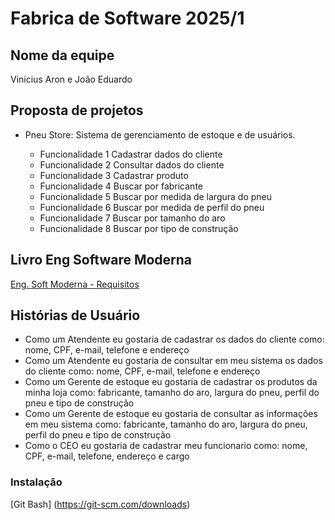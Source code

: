 # Fabrica de Software 2025/1
## Nome da equipe
Vinicius Aron e João Eduardo

## Proposta de projetos

- Pneu Store: Sistema de gerenciamento de estoque e de usuários.

    - Funcionalidade 1 Cadastrar dados do cliente
    - Funcionalidade 2 Consultar dados do cliente
    - Funcionalidade 3 Cadastrar produto
    - Funcionalidade 4 Buscar por fabricante
    - Funcionalidade 5 Buscar por medida de largura do pneu
    - Funcionalidade 6 Buscar por medida de perfil do pneu
    - Funcionalidade 7 Buscar por tamanho do aro
    - Funcionalidade 8 Buscar por tipo de construção

## Livro Eng Software Moderna
[Eng. Soft Moderna - Requisitos](https://engsoftmoderna.info/cap3.html)

## Histórias de Usuário
- Como um Atendente eu gostaria de cadastrar os dados do cliente como: nome, CPF, e-mail, telefone e endereço
- Como um Atendente eu gostaria de consultar em meu sistema os dados do cliente como: nome, CPF, e-mail, telefone e endereço
- Como um Gerente de estoque eu gostaria de cadastrar os produtos da minha loja como: fabricante, tamanho do aro, largura do pneu, perfil do pneu e tipo de construção
- Como um Gerente de estoque eu gostaria de consultar as informações em meu sistema como: fabricante, tamanho do aro, largura do pneu, perfil do pneu e tipo de construção
- Como o CEO eu gostaria de cadastrar meu funcionario como: nome, CPF, e-mail, telefone, endereço e cargo

### Instalação
[Git Bash] (https://git-scm.com/downloads)

